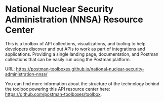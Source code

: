 # National Nuclear Security Administration (NNSA) Resource Center
This is a toolbox of API collections, visualizations, and tooling to help developers discover and put APIs to work as part of integrations and applications. Providing a single landing page, documentation, and Postman collections that can be easily run using the Postman platform.

URL: https://postman-toolboxes.github.io/national-nuclear-security-administration-nnsa/

You can find more information about the structure of the technology behind the toolbox powering this API resource center here: https://github.com/postman-toolboxes/toolbox.
